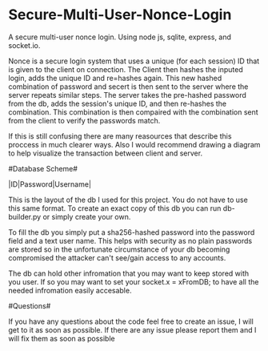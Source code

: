 # Secure-Multi-User-Nonce-Login
A secure multi-user nonce login. Using node js, sqlite, express, and socket.io.

Nonce is a secure login system that uses a unique (for each session) ID that is given to the client on connection.
  The Client then hashes the inputed login, adds the unique ID and re=hashes again. 
  This new hashed combination of password and secert is then sent to the server where the server repeats similar steps.
  The server takes the pre-hashed password from the db, adds the session's unique ID, and then re-hashes the combination. 
  This combination is then compaired with the combination sent from the client to verify the passwords match.
  
If this is still confusing there are many reasources that describe this proccess in much clearer ways.
Also I would recommend drawing a diagram to help visualize the transaction between client and server.



#Database Scheme#

|ID|Password|Username|

This is the layout of the db I used for this project.
You do not have to use this same format.
To create an exact copy of this db you can run db-builder.py
or simply create your own.

To fill the db you simply put a sha256-hashed password into the password field and a text user name.
This helps with security as no plain passwords are stored so in the unfortunate circumstance of your db becoming compromised the attacker can't see/gain access to any accounts.

The db can hold other infromation that you may want to keep stored with you user.
If so you may want to set your socket.x = xFromDB; to have all the needed infromation easily accesable.

#Questions#

If you have any questions about the code feel free to create an issue, I will get to it as soon as possible. 
If there are any issue please report them and I will fix them as soon as possible
